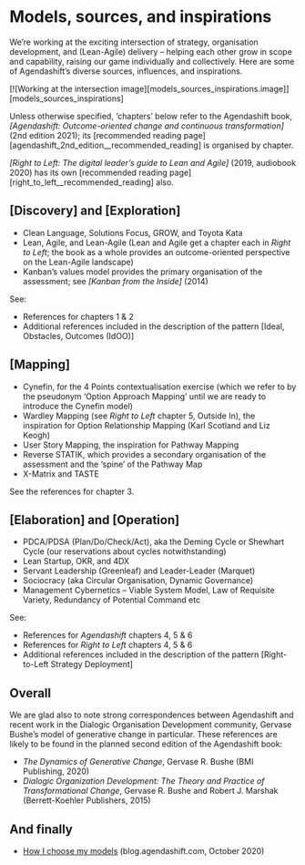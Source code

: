 # Models, sources, and inspirations


We’re working at the exciting intersection of strategy, organisation development, and (Lean-Agile) delivery – helping each other grow in scope and capability, raising our game individually and collectively. Here are some of Agendashift’s diverse sources, influences, and inspirations.

[![Working at the intersection image][models_sources_inspirations.image]][models_sources_inspirations]

Unless otherwise specified, ‘chapters’ below refer to the Agendashift book, *[Agendashift: Outcome-oriented change and continuous transformation]* (2nd edition 2021); its [recommended reading page][agendashift_2nd_edition__recommended_reading] is organised by chapter.

*[Right to Left: The digital leader’s guide to Lean and Agile]* (2019, audiobook 2020) has its own [recommended reading page][right_to_left__recommended_reading] also.

## [Discovery] and [Exploration]

  * Clean Language, Solutions Focus, GROW, and Toyota Kata
  * Lean, Agile, and Lean-Agile (Lean and Agile get a chapter each in *Right to Left*; the book as a whole provides an outcome-oriented perspective on the Lean-Agile landscape)
  * Kanban’s values model provides the primary organisation of the assessment; see *[Kanban from the Inside]* (2014)

See:

  * References for chapters 1 & 2
  * Additional references included in the description of the pattern [Ideal, Obstacles, Outcomes (IdOO)]


## [Mapping]

  * Cynefin, for the 4 Points contextualisation exercise (which we refer to by the pseudonym ‘Option Approach Mapping’ until we are ready to introduce the Cynefin model)
  * Wardley Mapping (see *Right to Left* chapter 5, Outside In), the inspiration for Option Relationship Mapping (Karl Scotland and Liz Keogh)
  * User Story Mapping, the inspiration for Pathway Mapping
  * Reverse STATIK, which provides a secondary organisation of the assessment and the ‘spine’ of the Pathway Map
  * X-Matrix and TASTE

See the references for chapter 3.


## [Elaboration] and [Operation]

  * PDCA/PDSA (Plan/Do/Check/Act), aka the Deming Cycle or Shewhart Cycle (our reservations about cycles notwithstanding)
  * Lean Startup, OKR, and 4DX
  * Servant Leadership (Greenleaf) and Leader-Leader (Marquet)
  * Sociocracy (aka Circular Organisation, Dynamic Governance)
  * Management Cybernetics – Viable System Model, Law of Requisite Variety, Redundancy of Potential Command etc

See:
  * References for *Agendashift* chapters 4, 5 & 6
  * References for *Right to Left* chapters 4, 5 & 6
  * Additional references included in the description of the pattern [Right-to-Left Strategy Deployment]


## Overall

We are glad also to note strong correspondences between Agendashift and recent work in the Dialogic Organisation Development community, Gervase Bushe’s model of generative change in particular. These references are likely to be found in the planned second edition of the Agendashift book:

  * *The Dynamics of Generative Change*, Gervase R. Bushe (BMI Publishing, 2020)
  * *Dialogic Organization Development: The Theory and Practice of Transformational Change*, Gervase R. Bushe and Robert J. Marshak (Berrett-Koehler Publishers, 2015)

## And finally

  * [How I choose my models](https://blog.agendashift.com/2020/10/27/how-i-choose-my-models/) (blog.agendashift.com, October 2020)
